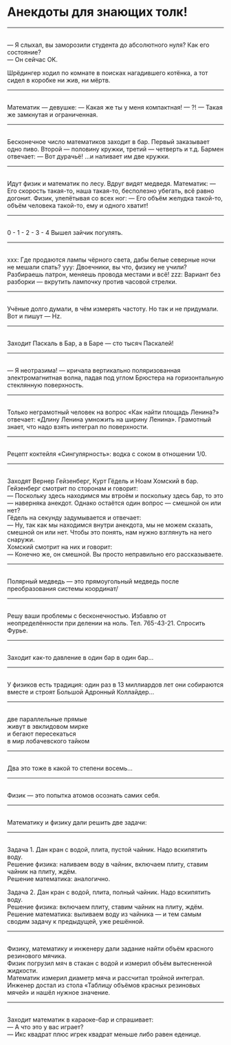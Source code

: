 
Анекдоты для знающих толк!<br/>
========================

<hr><br/>
— Я слыхал, вы заморозили студента до абсолютного нуля? Как его состояние?<br/>
— Он сейчас OK.

Шрёдингер ходил по комнате в поисках нагадившего котёнка, а тот сидел в коробке ни жив, ни мёртв.<br/>
<hr><br/>
Математик — девушке:
— Какая же ты у меня компактная!
— ?!
— Такая же замкнутая и ограниченная.<br/>
<hr><br/>
Бесконечное число математиков заходит в бар. Первый заказывает одно пиво. Второй — половину кружки, третий — четверть и т.д.
Бармен отвечает:
— Вот дурачьё!
...и наливает им две кружки.<br/>
<hr><br/>
Идут физик и математик по лесу. Вдруг видят медведя. Математик:
— Его скорость такая-то, наша такая-то, бесполезно убегать, всё равно догонит.
Физик, улепётывая со всех ног:
— Его объём желудка такой-то, объём человека такой-то, ему и одного хватит!<br/>
<hr><br/>
0 - 1 - 2 - 3 - 4
Вышел зайчик погулять.<br/>
<hr><br/>
xxx: Где продаются лампы чёрного света, дабы белые северные ночи не мешали спать?
yyy: Двоечники, вы что, физику не учили? Разбираешь патрон, меняешь провода местами и всё!
zzz: Вариант без разборки — вкрутить лампочку против часовой стрелки.<br/>
<hr><br/>
Учёные долго думали, в чём измерять частоту. Но так и не придумали. Вот и пишут — Hz.<br/>
<hr><br/>
Заходит Паскаль в Бар, а в Баре — сто тысяч Паскалей!<br/>
<hr><br/>
— Я неотразима! — кричала вертикально поляризованная электромагнитная волна, падая под углом Брюстера на горизонтальную стеклянную поверхность.<br/>
<hr><br/>
Только неграмотный человек на вопрос «Как найти площадь Ленина?» отвечает: «Длину Ленина умножить на ширину Ленина». Грамотный знает, что надо взять интеграл по поверхности.<br/>
<hr><br/>
Рецепт коктейля «Сингулярность»: водка с соком в отношении 1/0.<br/>
<hr><br/>
Заходят Вернер Гейзенберг, Курт Гёдель и Ноам Хомский в бар.
Гейзенберг смотрит по сторонам и говорит:<br/>
— Поскольку здесь находимся мы втроём и поскольку здесь бар, то это — наверняка анекдот. Однако остаётся один вопрос — смешной он или нет?<br/>
Гёдель на секунду задумывается и отвечает:<br/>
— Ну, так как мы находимся внутри анекдота, мы не можем сказать, смешной он или нет. Чтобы это понять, нам нужно взглянуть на него снаружи.<br/>
Хомский смотрит на них и говорит:<br/>
— Конечно же, он смешной. Вы просто неправильно его рассказываете.<br/>
<hr><br/>
Полярный медведь — это прямоугольный медведь после преобразования системы координат/<br/>
<hr><br/>
Решу ваши проблемы с бесконечностью. Избавлю от неопределённости при делении на ноль.
Тел. 765-43-21.
Cпросить Фурье.<br/>
<hr><br/>
Заходит как-то давление в один бар в один бар…<br/>
<hr><br/>
У физиков есть традиция: один раз в 13 миллиардов лет они собираются вместе и строят Большой Адронный Коллайдер…<br/>
<hr><br/>
две параллельные прямые<br/>
живут в эвклидовом мирке<br/>
и бегают пересекаться<br/>
в мир лобачевского тайком<br/>
<hr><br/>
Два это тоже в какой то степени восемь…<br/>
<hr><br/>
Физик — это попытка атомов осознать самих себя.<br/>
<hr><br/>
Математику и физику дали решить две задачи:<br/>
<hr><br/>
Задача 1. Дан кран с водой, плита, пустой чайник. Надо вскипятить воду.<br/>
Решение физика: наливаем воду в чайник, включаем плиту, ставим чайник на плиту, ждём.<br/>
Решение математика: аналогично.<br/>

Задача 2. Дан кран с водой, плита, полный чайник. Надо вскипятить воду.<br/>
Решение физика: включаем плиту, ставим чайник на плиту, ждём.<br/>
Решение математика: выливаем воду из чайника — и тем самым сводим задачу к предыдущей, уже решённой.<br/>
<hr><br/>
Физику, математику и инженеру дали задание найти объём красного резинового мячика.<br/>
Физик погрузил мяч в стакан с водой и измерил объём вытесненной жидкости.<br/>
Математик измерил диаметр мяча и рассчитал тройной интеграл.<br/>
Инженер достал из стола «Таблицу объёмов красных резиновых мячей» и нашёл нужное значение.<br/>
<hr><br/>
Заходит математик в караоке-бар и спрашивает:<br/>
— А что это у вас играет?<br/>
— Икс квадрат плюс игрек квадрат меньше либо равен еденице.<br/>
